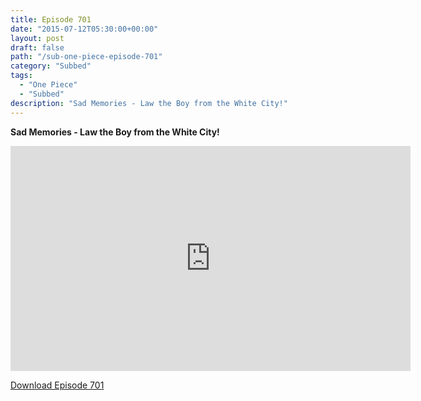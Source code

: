```yaml
---
title: Episode 701
date: "2015-07-12T05:30:00+00:00"
layout: post
draft: false
path: "/sub-one-piece-episode-701"
category: "Subbed"
tags:
  - "One Piece"
  - "Subbed"
description: "Sad Memories - Law the Boy from the White City!"
---
```


**Sad Memories - Law the Boy from the White City!**

<iframe width="640" height="360" src="https://www.rapidvideo.com/e/G6FRPGH0TP" frameborder="0" marginwidth=0 marginheight=0 scrolling=no allowfullscreen></iframe>

<a href="http://ouo.io/qs/eCodkFEQ?s=https://rapidvid.to/d/https://www.rapidvideo.com/e/G6FRPGH0TP">Download Episode 701</a>
